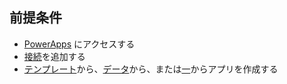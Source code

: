 ## <a name="prerequisites"></a>前提条件
* [PowerApps](https://web.powerapps.com/?utm_source=padocs&utm_medium=linkinadoc&utm_campaign=referralsfromdoc) にアクセスする
* [接続](../maker/canvas-apps/add-manage-connections.md)を追加する
* [テンプレート](../maker/canvas-apps/get-started-test-drive.md)から、[データ](../maker/canvas-apps/get-started-create-from-data.md)から、または[一](../maker/canvas-apps/get-started-create-from-blank.md)からアプリを作成する

